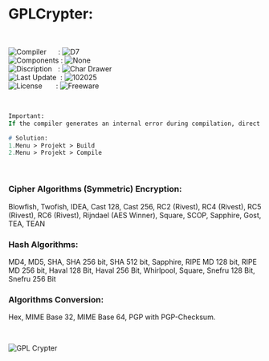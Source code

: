 # GPLCrypter:

</br>

![Compiler](https://github.com/user-attachments/assets/a916143d-3f1b-4e1f-b1e0-1067ef9e0401) &nbsp;&nbsp;&nbsp;&nbsp;&nbsp;: ![D7](https://github.com/user-attachments/assets/10e54460-4d77-4cb8-ad11-18985340ea6d)  
![Components](https://github.com/user-attachments/assets/d6a7a7a4-f10e-4df1-9c4f-b4a1a8db7f0e) : ![None](https://github.com/user-attachments/assets/30ebe930-c928-4aaf-a8e1-5f68ec1ff349)  
![Discription](https://github.com/user-attachments/assets/4a778202-1072-463a-bfa3-842226e300af) &nbsp;&nbsp;: ![Char Drawer](https://github.com/user-attachments/assets/14be320b-d6d6-4e3f-ac0e-5fb5a4fc4f31)  
![Last Update](https://github.com/user-attachments/assets/e1d05f21-2a01-4ecf-94f3-b7bdff4d44dd) &nbsp;: ![102025](https://github.com/user-attachments/assets/62cea8cc-bd7d-49bd-b920-5590016735c0)  
![License](https://github.com/user-attachments/assets/ff71a38b-8813-4a79-8774-09a2f3893b48) &nbsp;&nbsp;&nbsp;&nbsp;&nbsp;&nbsp;: ![Freeware](https://github.com/user-attachments/assets/1fea2bbf-b296-4152-badd-e1cdae115c43)

</br>

```Pascal
Important:
If the compiler generates an internal error during compilation, direct compilation will not work.

# Solution:
1.Menu > Projekt > Build
2.Menu > Projekt > Compile
```

</br>

### Cipher Algorithms (Symmetric) Encryption: 

Blowfish, Twofish, IDEA, Cast 128, Cast 256, RC2 (Rivest), RC4 (Rivest), RC5 (Rivest), RC6 (Rivest), Rijndael (AES Winner), Square, SCOP, Sapphire, Gost, TEA, TEAN

### Hash Algorithms: 
MD4, MD5, SHA, SHA 256 bit, SHA 512 bit, Sapphire, RIPE MD 128 bit, RIPE MD 256 bit, Haval 128 Bit, Haval 256 Bit, Whirlpool, Square, Snefru 128 Bit, Snefru 256 Bit

### Algorithms Conversion: 
Hex, MIME Base 32, MIME Base 64, PGP with PGP-Checksum.

</br>

![GPL Crypter](https://github.com/user-attachments/assets/3a9ec5ab-71f7-4efe-ac7b-85f16429e175)
